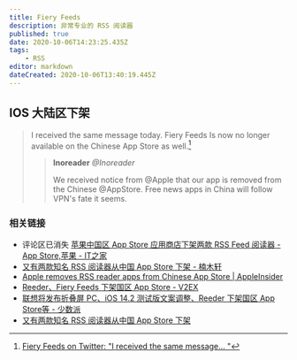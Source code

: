 ```yaml
---
title: Fiery Feeds
description: 非常专业的 RSS 阅读器
published: true
date: 2020-10-06T14:23:25.435Z
tags:
    - RSS
editor: markdown
dateCreated: 2020-10-06T13:40:19.445Z
---
```


## IOS 大陆区下架

> I received the same message today. Fiery Feeds Is now no longer available on the Chinese App Store as well.[^1310553289545658369]
>
> > **Inoreader** _@Inoreader_
> >
> >We received notice from @Apple that our app is removed from the Chinese @AppStore. Free news apps in China will follow VPN's fate it seems.

[^1310553289545658369]: [Fiery Feeds on Twitter: "I received the same message… "](https://archive.is/cXSo9 "https://twitter.com/FieryFeeds/status/1310553289545658369")

### 相关链接

+ 评论区已消失 [苹果中国区 App Store 应用商店下架两款 RSS Feed 阅读器 - App Store,苹果 - IT之家](https://archive.is/kU803 "https://www.ithome.com/0/511/865.htm")
+ [又有两款知名 RSS 阅读器从中国 App Store 下架 - 楠木轩](https://web.archive.org/web/20201006134058/https://www.nanmuxuan.com/science/hhkfjloipuv.html)
+ [Apple removes RSS reader apps from Chinese App Store | AppleInsider](https://web.archive.org/web/20201006134203/https://appleinsider.com/articles/20/09/30/apple-removes-rss-reader-apps-from-chinese-app-store)
+ [Reeder、Fiery Feeds 下架国区 App Store - V2EX](https://web.archive.org/web/20201006134301/https://www.v2ex.com/t/711825)
+ [联想将发布折叠屏 PC、iOS 14.2 测试版文案调整、Reeder 下架国区 App Store等 - 少数派](https://archive.is/NnJn8 "https://web.archive.org/web/20201006134511/https://sspai.com/post/62991")
+ [又有两款知名 RSS 阅读器从中国 App Store 下架](https://web.archive.org/web/20201006134518/https://3g.donews.com/News/donews_detail/3115723.html)
